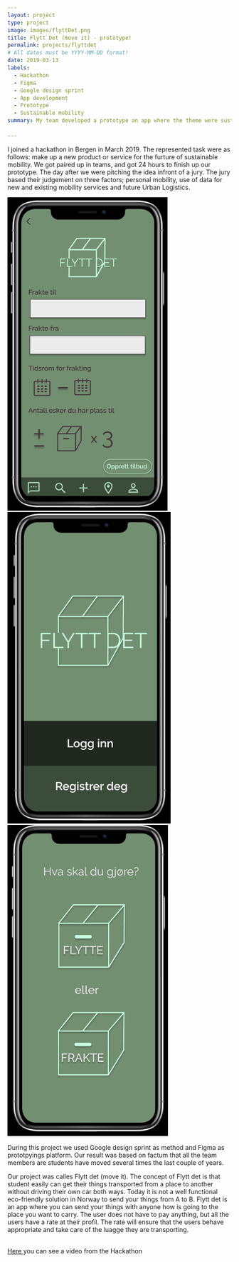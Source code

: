 ```yaml
---
layout: project
type: project
image: images/flyttDet.png
title: Flytt Det (move it) - prototype!
permalink: projects/flyttdet
# All dates must be YYYY-MM-DD format!
date: 2019-03-13
labels:
  - Hackathon 
  - Figma 
  - Google design sprint 
  - App development
  - Prototype
  - Sustainable mobility 
summary: My team developed a prototype an app where the theme were sustainable mobility.

---
```


I joined a hackathon in Bergen in March 2019. The represented task were as follows: make up a new product or service for the furture of sustainable mobility. We got paired up in teams, and got 24 hours to finish up our prototype. The day after we were pitching the idea infront of a jury. The jury based their judgement on three factors; personal mobility, use of data for new and existing mobility services and future Urban Logistics. 

<div class="ui small rounded images">
  <img class="ui image" src="../images/flyttDet1">
  <img class="ui image" src="../images/flyttDet2">
  <img class="ui image" src="../images/flyttDet13">
  <br></div>


During this project we used Google design sprint as method and Figma as prototpyings platform. Our result was based on factum that all the team members are students have moved several times the last couple of years. 

Our project was calles Flytt det (move it). The concept of Flytt det is that student easily can get their things transported from a place to another without driving their own car both ways. Today it is not a well functional eco-friendly solution in Norway to send your things from A to B. Flytt det is an app where you can send your things with anyone how is going to the place you want to carry. The user does not have to pay anything, but all the users have a rate at their profil. The rate will ensure that the users behave appropriate and take care of the luagge they are transporting. 


<br>
<a href="https://www.youtube.com/watch?v=Q2et7aafWsU">Here </a> you can see a video from the Hackathon

